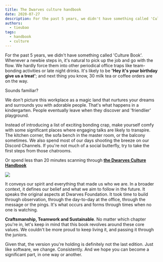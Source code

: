 ```yaml
---
title: The Dwarves culture handbook
date: 2020-07-27
description: For the past 5 years, we didn't have something called 'Culture Book'. Whenever a newbie steps in, it's natural to pick up the job and go with the flow. We hardly force them into other periodical office traps like team-bonding activities or late night drinks.
authors:
  - tieubao
tags:
  - handbook
  - culture
---
```


For the past 5 years, we didn't have something called 'Culture Book'. Whenever a newbie steps in, it's natural to pick up the job and go with the flow. We hardly force them into other periodical office traps like team-bonding activities or late night drinks. It's likely to be **'Hey it's your birthday give us a treat'**; and next thing you know, 30 milk tea or coffee orders are on the way.

Sounds familiar?

We don't picture this workplace as a magic land that nurtures your dreams and surrounds you with adorable people. That's what happens in a kindergarten. People eventually leave when they discover and 'friendlier' playground.

Instead of introducing a list of exciting bonding crap, make yourself comfy with some significant places where engaging talks are likely to transpire. The kitchen corner, the sofa bench in the master room, or the balcony sometimes. We also spend most of our days shooting the breeze on our Discord Channels. If you're not much of a social butterfly, try to take the first steps from those chatrooms.

Or spend less than 20 minutes scanning through **[the Dwarves Culture Handbook]()**

![](the-dwarves-culture-handbook_464cd6715a58d2bd2f0f97ab9e8adeac_md5.webp)

It conveys our spirit and everything that made us who we are. In a broader context, it defines our belief and what we aim to follow in the future. It speaks the original aspects at Dwarves Foundation. It took time to build through observation, through the day-to-day at the office, through the message or the pings. It's what occurs and forms through times when no one is watching.

**Craftsmanship, Teamwork and Sustainable**. No matter which chapter you're in, let's keep in mind that this book revolves around these core values. We couldn't be more proud to keep living it, and passing it through the juniors.

Given that, the version you're holding is definitely not the last edition. Just like software, we change. Consistently. And we hope you can become a significant part, in one way or another.
